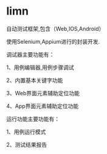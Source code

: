 # limn
自动测试框架,包含（Web,IOS,Android）

使用Selenium,Appium进行的封装开发.

调试器主要功能有：

1、用例编辑器,用例步骤调试

2、内置基本关键字功能

3、Web界面元素辅助定位功能

4、App界面元素辅助定位功能

运行功能主要功能有：

1、用例运行模式

2、测试结果报告

